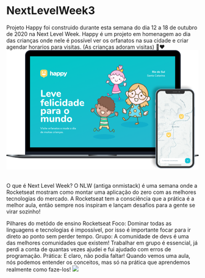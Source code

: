 # NextLevelWeek3
 Projeto Happy foi construido durante esta semana do dia 12 a 18 de outubro de 2020 na Next Level Week.
Happy é um projeto em homenagem ao dia das crianças onde nele é possível ver os orfanatos na sua cidade e criar agendar horarios para visitas. (As crianças adoram visitas) 🧒❤
<img src="/image/happy.png">
<br><br>

O que é Next Level Week?
O NLW (antiga onmistack) é uma semana onde a Rocketseat mostram como montar uma aplicação do zero com as melhores tecnologias do mercado.
A Rocketseat tem a consciência que a prática é a melhor aula, então sempre nos inspiram e lançam desafios para a gente se virar sozinho!

Pilhares do metódo de ensino Rocketseat
Foco: Dominar todas as linguagens e tecnologias é impossível, por isso é importante focar para ir direto ao ponto sem perder tempo.
Grupo: A comunidade de devs é uma das melhores comunidades que existem! Trabalhar em grupo é essencial, já perdi a conta de quantas vezes ajudei e fui ajudado com erros de programação.
Prática: E claro, não podia faltar! Quando vemos uma aula, nós podemos entender os conceitos, mas só na prática que aprendemos realmente como faze-los!
<img src="/image/web.gif">
